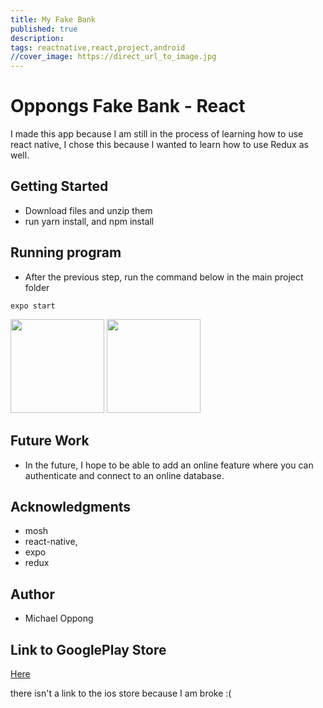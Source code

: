 ```yaml
---
title: My Fake Bank
published: true
description: 
tags: reactnative,react,project,android
//cover_image: https://direct_url_to_image.jpg
---
```


# Oppongs Fake Bank - React

I made this app because I am still in the process of learning how to use react native, I chose this because I wanted to learn how to use Redux as well.

## Getting Started

- Download files and unzip them
- run yarn install, and npm install

## Running program

- After the previous step, run the command below in the main project folder

```
expo start
```
<p float="left">
<img style="-webkit-user-select: none;margin: auto;" width="150" src="https://lh3.googleusercontent.com/YER-I7F_Z-y_DSAPJelB0A09aZbX-WsnpKpuP76PGvDSMmHGGy-lvm4IEC5zN7hVLdg=w2628-h1766-rw">

<img style="-webkit-user-select: none;margin: auto;" width="150" src="https://lh3.googleusercontent.com/Tx4nA2PmJD0O1CVdoJ-0xS79mE6RfDD9v7GxUAG1Yq0DHeVXPQsmce0CnbdmS18Oq2Q=w2628-h1766-rw">


</p>

## Future Work

- In the future, I hope to be able to add an online feature where you can authenticate and connect to an online database.
  
## Acknowledgments

- mosh
- react-native, 
- expo
- redux

## Author

- Michael Oppong


## Link to GooglePlay Store

 [Here](https://play.google.com/store/apps/details?id=com.its_oppong_studios.OppongsBank)

 there isn't a link to the ios store because I am broke :(
